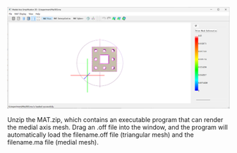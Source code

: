 ![client](pic/client.png)

Unzip the MAT.zip, which contains an executable program that can render the medial axis mesh. Drag an .off file into the window, and the program will automatically load the filename.off file (triangular mesh) and the filename.ma file (medial mesh).